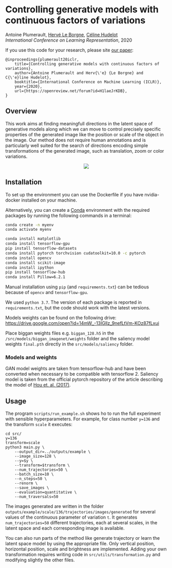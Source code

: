 # Controlling generative models with continuous factors of variations

Antoine Plumerault, [Hervé Le Borgne](https://scholar.google.fr/citations?user=ZlKEgWYAAAAJ&hl=fr), [Céline Hudelot](https://scholar.google.fr/citations?user=gFlAh6MAAAAJ&hl=fr) \
*International Conference on Learning Representation*, 2020

If you use this code for your research, please site [our paper](https://openreview.net/forum?id=H1laeJrKDB):
```
@inproceedings{plumerault20iclr,
    title={Controlling generative models with continuous factors of variations},
    author={Antoine Plumerault and Herv{\'e} {Le Borgne} and C{\'e}line Hudelot},
    booktitle={International Conference on Machine Learning (ICLR)},
    year={2020},
    url={https://openreview.net/forum?id=H1laeJrKDB},
}
```
## Overview

This work aims at finding meaningfull directions in the latent space of generative models along which we can move to control precisely specific properties of the generated image like the position or scale of the object in the image. Our method does not require human annotations and is particularly well suited for the search of directions encoding simple transformations of the generated image, such as translation, zoom or color variations.

<p align="center">
  <img src="vis_abstract.png"/>
</p>

## Installation

To set up the environment you can use the Dockerfile if you have nvidia-docker installed on your machine.

Alternatively, you can create a [Conda](https://docs.conda.io/en/latest/miniconda.html) environment with the required packages by running the following commands in a terminal:

```bash
conda create -n myenv
conda activate myenv

conda install matplotlib
conda install tensorflow-gpu
pip install tensorflow-datasets
conda install pytorch torchvision cudatoolkit=10.0 -c pytorch
conda install opencv
conda install scikit-image
conda install ipython
pip install tensorflow-hub
conda install Pillow=6.2.1
```

Manual installation using `pip` (and `requirements.txt`) can be tedious because of `opencv` and `tensorflow-gpu`.

We used `python 3.7`. The version of each package is reported in `requirements.txt`, but the code should work with the latest versions. 

Models weights can be found on the following drive:
https://drive.google.com/open?id=14mW_-13IGlIz_9nefLtVm-KOz87fLxui

Place biggan weights files e.g. `biggan_128.h5` in the `/src/models/biggan_imagenet/weights` folder and the saliency model weights `final.pth` directly in the `src/models/saliency` folder.

### Models and weights

GAN model weights are taken from tensorflow-hub and have been converted when necessary to be compatible with tensorflow 2. Saliency model is taken from the official pytorch repository of the article describing the model of [Hou et. al. (2017)](https://github.com/Andrew-Qibin/PoolNet). 


## Usage

The program `scripts/run_example.sh` shows ho to run the full experiment with sensible hyperparameters. For  example, for class number `y=136` and the transform `scale` it executes:
```
cd src/
y=136
transform=scale
python3 main.py \
    --output_dir=../outputs/example \
    --image_size=128 \
    --y=$y \
    --transform=$transform \
    --num_trajectories=50 \
    --batch_size=10 \
    --n_steps=50 \
    --renorm \
    --save_images \
    --evaluation=quantitative \
    --num_traversals=50
```
The images generated are written in the folder `outputs/example/scale/136/trajectories/images/generated` for several values of the continuous parameter of variation `t`. It generates `num_trajectories=50` different trajectories, each at several scales, in the latent space and each corresponding image is available.


You can also run parts of the method like generate trajectory or learn the latent space model by using the appropriate file. Only vertical position, horizontal position, scale and brightness are implemented. Adding your own transformation requires writing code in `src/utils/transformation.py` and modifying slightly the other files.